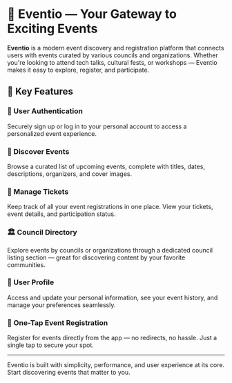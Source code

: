 # 🎉 Eventio — Your Gateway to Exciting Events

**Eventio** is a modern event discovery and registration platform that connects users with events curated by various councils and organizations. Whether you're looking to attend tech talks, cultural fests, or workshops — Eventio makes it easy to explore, register, and participate.

## 🔑 Key Features

### 🔐 User Authentication
Securely sign up or log in to your personal account to access a personalized event experience.

### 📅 Discover Events
Browse a curated list of upcoming events, complete with titles, dates, descriptions, organizers, and cover images.

### 🎫 Manage Tickets
Keep track of all your event registrations in one place. View your tickets, event details, and participation status.

### 🏛️ Council Directory
Explore events by councils or organizations through a dedicated council listing section — great for discovering content by your favorite communities.

### 🙍 User Profile
Access and update your personal information, see your event history, and manage your preferences seamlessly.

### 🚀 One-Tap Event Registration
Register for events directly from the app — no redirects, no hassle. Just a single tap to secure your spot.

---

Eventio is built with simplicity, performance, and user experience at its core. Start discovering events that matter to you.
